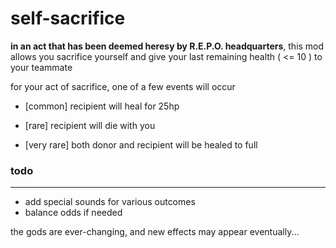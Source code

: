 # self-sacrifice
**in an act that has been deemed heresy by R.E.P.O. headquarters**, this mod allows you sacrifice yourself and give your last remaining health ( <= 10 ) to your teammate

for your act of sacrifice, one of a few events will occur

- [common] recipient will heal for 25hp

- [rare] recipient will die with you

- [very rare] both donor and recipient will be healed to full

### todo
---

- add special sounds for various outcomes
- balance odds if needed

the gods are ever-changing, and new effects may appear eventually...
